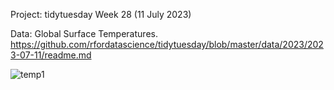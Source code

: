 Project: tidytuesday Week 28 (11 July 2023)

Data: Global Surface Temperatures. https://github.com/rfordatascience/tidytuesday/blob/master/data/2023/2023-07-11/readme.md

![temp1](https://github.com/sejaldavla/Portfolio-Projects/assets/77356703/450f9c15-64ae-4998-a080-b1bd0d39d6ea)
